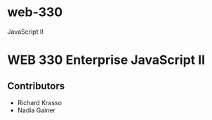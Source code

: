 # web-330
JavaScript II 

<h1>WEB 330 Enterprise JavaScript II</h1>
<h2>Contributors</h2>
<ul>
  <li>Richard Krasso</li>
  <li>Nadia Gainer</li>
</ul>
